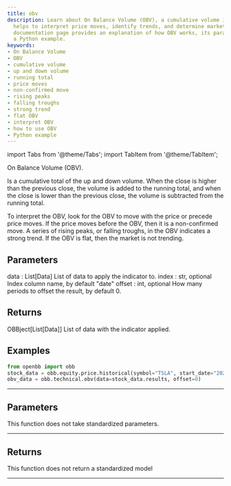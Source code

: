 ```yaml
---
title: obv
description: Learn about On Balance Volume (OBV), a cumulative volume indicator that
  helps to interpret price moves, identify trends, and determine market trends. This
  documentation page provides an explanation of how OBV works, its parameters, and
  a Python example.
keywords:
- On Balance Volume
- OBV
- cumulative volume
- up and down volume
- running total
- price moves
- non-confirmed move
- rising peaks
- falling troughs
- strong trend
- flat OBV
- interpret OBV
- how to use OBV
- Python example
---
```



<!-- markdownlint-disable MD012 MD031 MD033 -->

import Tabs from '@theme/Tabs';
import TabItem from '@theme/TabItem';

On Balance Volume (OBV).

Is a cumulative total of the up and down volume. When the close is higher than the
previous close, the volume is added to the running total, and when the close is
lower than the previous close, the volume is subtracted from the running total.

To interpret the OBV, look for the OBV to move with the price or precede price moves.
If the price moves before the OBV, then it is a non-confirmed move. A series of rising peaks,
or falling troughs, in the OBV indicates a strong trend. If the OBV is flat, then the market
is not trending.

Parameters
----------
data : List[Data]
List of data to apply the indicator to.
index : str, optional
Index column name, by default "date"
offset : int, optional
How many periods to offset the result, by default 0.

Returns
-------
OBBject[List[Data]]
List of data with the indicator applied.

Examples
--------
```python
from openbb import obb
stock_data = obb.equity.price.historical(symbol="TSLA", start_date="2023-01-01", provider="fmp")
obv_data = obb.technical.obv(data=stock_data.results, offset=0)
```


---

## Parameters

This function does not take standardized parameters.

---

## Returns

This function does not return a standardized model

---


